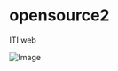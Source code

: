 # opensource2
ITI web

![Image](https://www.google.com/url?sa=i&url=https%3A%2F%2Fwww.theguardian.com%2Flifeandstyle%2F2020%2Fsep%2F05%2Fwhat-cats-mean-by-miaow-japans-pet-guru-knows-just-what-your-feline-friend-wants&psig=AOvVaw2DblLyTjM-53dYJ18rDOiy&ust=1650632387567000&source=images&cd=vfe&ved=0CAwQjRxqFwoTCNC7svuapfcCFQAAAAAdAAAAABAD/a.png)

